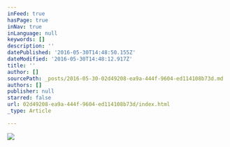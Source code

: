 ```yaml
---
inFeed: true
hasPage: true
inNav: true
inLanguage: null
keywords: []
description: ''
datePublished: '2016-05-30T14:48:50.155Z'
dateModified: '2016-05-30T14:48:12.917Z'
title: ''
author: []
sourcePath: _posts/2016-05-30-02d49208-ea9a-444f-9604-ed114108b73d.md
authors: []
publisher: null
starred: false
url: 02d49208-ea9a-444f-9604-ed114108b73d/index.html
_type: Article

---
```

![](https://the-grid-user-content.s3-us-west-2.amazonaws.com/4b49311e-9013-41dd-a4c7-308aadb91599.gif)